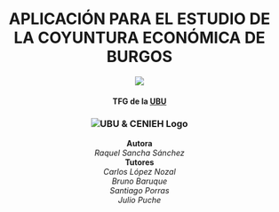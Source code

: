 
<h1 align="center">
  APLICACIÓN PARA EL ESTUDIO DE LA COYUNTURA ECONÓMICA DE BURGOS
</h1>
<p align="center">
  <a href="https://app.codacy.com/gh/RaquelSancha/GII17.0R_CoyunturaEconomica/dashboard?branch=master"><img src="https://app.codacy.com/project/badge/Grade/5a86b32c970a40a981b82a1324254596"/></a>
</p>
<h4 align="center">TFG de la <a href="https://www.ubu.es/">UBU</a></h4>
<h3 align="center">
  <img  alt="UBU & CENIEH Logo"/> 
</h3>
<p align="center">
  <b>Autora</b><br>
  <i>Raquel Sancha Sánchez</i><br>
  <b>Tutores</b><br>
  <i>Carlos López Nozal</i><br>
  <i>Bruno Baruque</i><br>
  <i>Santiago Porras</i><br>
  <i>Julio Puche</i><br>
</p>
